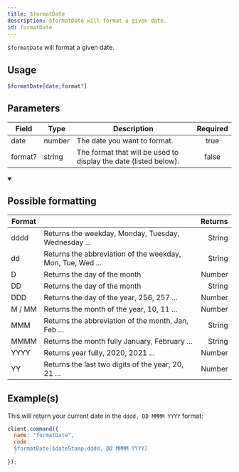 ```yaml
---
title: $formatDate
description: $formatDate will format a given date.
id: formatDate
---
```


`$formatDate` will format a given date.

## Usage

```php
$formatDate[date;format?]
```

## Parameters

| Field   | Type   | Description                                                      | Required |
| ------- | ------ | ---------------------------------------------------------------- | :------: |
| date    | number | The date you want to format.                                     |   true   |
| format? | string | The format that will be used to display the date (listed below). |  false   |

<details open>
  <summary> <h2> Possible formatting </h2></summary>

| Format |                                                            | Returns |
| ------ | ---------------------------------------------------------- | ------: |
| dddd   | Returns the weekday, Monday, Tuesday, Wednesday ...        |  String |
| dd     | Returns the abbreviation of the weekday, Mon, Tue, Wed ... |  String |
| D      | Returns the day of the month                               |  Number |
| DD     | Returns the day of the month                               |  String |
| DDD    | Returns the day of the year, 256, 257 ...                  |  Number |
| M / MM | Returns the month of the year, 10, 11 ...                  |  Number |
| MMM    | Returns the abbreviation of the month, Jan, Feb ...        |  String |
| MMMM   | Returns the month fully January, February ...              |  String |
| YYYY   | Returns year fully, 2020, 2021 ...                         |  Number |
| YY     | Returns the last two digits of the year, 20, 21 ...        |  Number |

</details>

## Example(s)

This will return your current date in the `dddd, DD MMMM YYYY` format:

```javascript
client.command({
  name: "formatDate",
  code: `
  $formatDate[$dateStamp;dddd, DD MMMM YYYY]
  `
});
```
